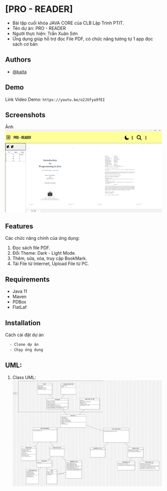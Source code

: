 # [PRO - READER]

- Bài tập cuối khóa JAVA CORE của CLB Lập Trình PTIT.
- Tên dự án: PRO - READER
- Người thực hiện: Trần Xuân Sơn
- Ứng dụng giúp hỗ trợ đọc File PDF, có chức năng tương tự 1 app đọc sách cơ bản

## Authors

- [@kaita](https://github.com/Yamaaaaaaaa)


## Demo

Link Video Demo: `https://youtu.be/o2JUfya9fEI`


## Screenshots

Ảnh
![alt text](image-1.png)


## Features

Các chức năng chính của ứng dụng:
1. Đọc sách file PDF.
2. Đổi Theme: Dark - Light Mode.
3. Thêm, sửa, xóa, truy cập BookMark.
4. Tải File từ Internet, Upload File từ PC.


## Requirements

- Java 11
- Maven
- PDBox
- FlatLaf


## Installation

Cách cài đặt dự án

```bash
  - Clone dự án
  - Chạy ứng dụng
```

## UML:
1. Class UML:
![alt text](Main.jpg)
